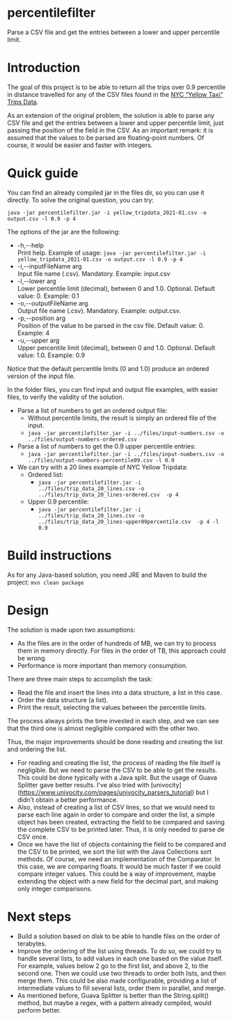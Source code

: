 
# percentilefilter
Parse a CSV file and get the entries between a lower and upper percentile limit. 

# Introduction
The goal of this project is to be able to return all the trips over 0.9 percentile in distance travelled for any of the CSV files found in the [NYC “Yellow Taxi” Trips Data](https://www1.nyc.gov/site/tlc/about/tlc-trip-record-data.page).

As an extension of the original problem, the solution is able to parse any CSV file and get the entries between a lower and upper percentile limit, just passing the position of the field in the CSV. As an important remark: it is assumed that the values to be parsed are floating-point numbers. Of course, it would be easier and faster with integers.

# Quick guide
You can find an already compiled jar in the files dir, so you can use it directly. To solve the original question, you can try:

    java -jar percentilefilter.jar -i yellow_tripdata_2021-01.csv -o output.csv -l 0.9 -p 4

The options of the jar are the following:


- -h,--help                  
 Print help. Example of usage: `java -jar percentilefilter.jar -i yellow_tripdata_2021-01.csv -o output.csv -l 0.9 -p 4`
 - -i,--inputFileName arg    
 Input file name (.csv). Mandatory. Example: input.csv
 - -l,--lower arg            
 Lower percentile limit (decimal), between 0 and 1.0. Optional. Default value: 0. Example: 0.1
 - -o,--outputFileName arg   
 Output file name (.csv). Mandatory. Example: output.csv.
 - -p,--position arg         
 Position of the value to be parsed in the csv file. Default value: 0. Example: 4
 - -u,--upper arg           
 Upper percentile limit (decimal), between 0 and 1.0. Optional. Default value: 1.0. Example: 0.9

Notice that the default percentile limits (0 and 1.0) produce an ordered version of the input file. 

In the folder files, you can find input and output file examples, with easier files, to verify the validity of the solution. 
- Parse a list of numbers to get an ordered output file:
	- Without percentile limits, the result is simply an ordered file of the input.
	- `java -jar percentilefilter.jar -i ../files/input-numbers.csv -o ../files/output-numbers-ordered.csv`
- Parse a list of numbers to get the 0.9 upper percentile entries:
	- `java -jar percentilefilter.jar -i ../files/input-numbers.csv -o ../files/output-numbers-percentile09.csv -l 0.9`
- We can try with a 20 lines example of NYC Yellow Tripdata:
	- Ordered list:
		- `java -jar percentilefilter.jar -i ../files/trip_data_20_lines.csv -o ../files/trip_data_20_lines-ordered.csv  -p 4`
	- Upper 0.9 percentile:
		- `java -jar percentilefilter.jar -i ../files/trip_data_20_lines.csv -o ../files/trip_data_20_lines-upper09percentile.csv  -p 4 -l 0.9`

# Build instructions
As for any Java-based solution, you need JRE and Maven to build the project: 
`mvn clean package`

# Design 
The solution is made upon two assumptions:
- As the files are in the order of hundreds of MB, we can try to process them in memory directly. For files in the order of TB, this approach could be wrong.
- Performance is more important than memory consumption. 

There are three main steps to accomplish the task:
- Read the file and insert the lines into a data structure, a list in this case.
- Order the data structure (a list).
- Print the result, selecting the values between the percentile limits. 

The process always prints the time invested in each step, and we can see that the third one is almost negligible compared with the other two. 

Thus, the major improvements should be done reading and creating the list and ordering the list. 

- For reading and creating the list, the process of reading the file itself is negligible. But we need to parse the CSV to be able to get the results. This could be done typically with a Java split. But the usage of Guava Splitter gave better results. I've also tried with [univocity] (https://www.univocity.com/pages/univocity_parsers_tutorial) but I didn't obtain a better performance. 
- Also, instead of creating a list of CSV lines, so that we would need to parse each line again in order to compare and order the list, a simple object has been created, extracting the field to be compared and saving the complete CSV to be printed later. Thus, it is only needed to parse de CSV once. 
- Once we have the list of objects containing the field to be compared and the CSV to be printed, we sort the list with the Java Collections sort methods. Of course, we need an implementation of the Comparator. In this case, we are comparing floats. It would be much faster if we could compare integer values. This could be a way of improvement, maybe extending the object with a new field for the decimal part, and making only integer comparisons. 


# Next steps
- Build a solution based on disk to be able to handle files on the order of terabytes.
- Improve the ordering of the list using threads. To do so, we could try to handle several lists, to add values in each one based on the value itself. For example, values below 2 go to the first list, and above 2, to the second one. Then we could use two threads to order both lists, and then merge them. This could be also made configurable, providing a list of intermediate values to fill several lists, order them in parallel, and merge. 
- As mentioned before, Guava Splitter is better than the String.split() method, but maybe a regex, with a pattern already compiled, would perform better. 
